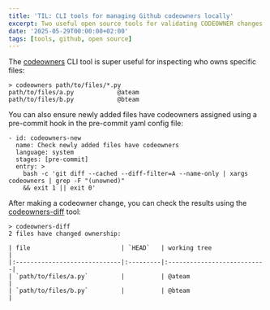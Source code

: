 ```yaml
---
title: 'TIL: CLI tools for managing Github codeowners locally'
excerpt: Two useful open source tools for validating CODEOWNER changes super quickly.
date: '2025-05-29T00:00:00+02:00'
tags: [tools, github, open source]
---
```



The [codeowners](https://github.com/hmarr/codeowners) CLI tool is super useful for inspecting who owns specific files:

```
> codeowners path/to/files/*.py
path/to/files/a.py            @ateam
path/to/files/b.py            @bteam

```

You can also ensure newly added files have codeowners assigned using a pre-commit hook in the pre-commit yaml config file:

```
- id: codeowners-new
  name: Check newly added files have codeowners
  language: system
  stages: [pre-commit]
  entry: >
    bash -c 'git diff --cached --diff-filter=A --name-only | xargs codeowners | grep -F "(unowned)"
    && exit 1 || exit 0'

```

After making a codeowner change, you can check the results using the [codeowners-diff](https://github.com/samueljsb/codeowners-diff) tool:

```
> codeowners-diff
2 files have changed ownership:

| file                         | `HEAD`   | working tree               |
|:-----------------------------|:---------|:---------------------------|
| `path/to/files/a.py`         |          | @ateam                     |
| `path/to/files/b.py`         |          | @bteam                      |
```
